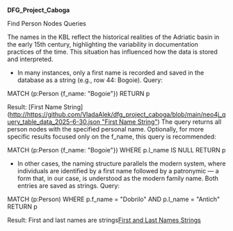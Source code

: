 **DFG_Project_Caboga**

Find Person Nodes Queries

The names in the KBL reflect the historical realities of the Adriatic basin in the early 15th century, highlighting the variability in documentation practices of the time. This situation has influenced how the data is stored and interpreted.

  - In many instances, only a first name is recorded and saved in the database as a string (e.g., row 44: Bogoie).
    Query:

MATCH (p:Person {f_name: "Bogoie"})
RETURN p

Result: [First Name String]([http://https://github.com/VladaAlek/dfg_project_caboga/blob/main/neo4j_query_table_data_2025-6-30.json "First Name String"](https://github.com/VladaAlek/dfg_project_caboga/blob/main/Find%20Person%20Nodes%20Queries/First%20Name%20String.json))
The query returns all person nodes with the specified personal name.
Optionally, for more specific results focused only on the f_name, this query is recommended:

MATCH (p:Person {f_name: "Bogoie"})
WHERE p.l_name IS NULL
RETURN p

   - In other cases, the naming structure parallels the modern system, where individuals are identified by a first name followed by a patronymic — a form that, in our case, is understood as the modern family name. Both entries are saved as strings.
    Query:

MATCH (p:Person)
WHERE p.f_name = "Dobrilo" AND p.l_name = "Antich"
RETURN p

Result: First and last names are strings[First and Last Names Strings](https://github.com/VladaAlek/dfg_project_caboga/blob/main/Find%20Person%20Nodes%20Queries/first%20and%20last%20names%20are%20strings.json)
